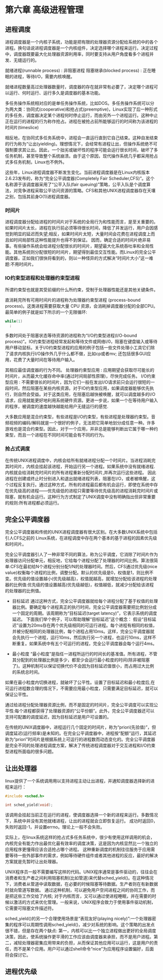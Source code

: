 # 第六章 高级进程管理

## 进程调度

进程调度器是一个内核子系统，功能是把有限的处理器资源分配给系统的中的各个进程。换句话说进程调度器是一个内核组件，决定选择哪个进程来运行。决定过程中，调度器既要最大化处理器资源利用率，同时要支持从用户角度看多个进程并发、无缝运行的。

就绪进程(runnable process) : 非阻塞进程
阻塞继承(blocked process)  : 正在睡眠的进程，等待I/O，需要内核唤醒。

就绪进程数量高过处理器数量时，调度器的存在就非常有必要了，决定哪个进程可以运行、何时运行、运行多久是调度器的基本功能。

多任务操作系统相对应的是单任务操作系统，比如DOS。多任务操作系统可以分为两大类：协同式(cooperative)和抢占式(preemptive)，Linux实现了后一种形式的多任务，调度器决定某个进程何时停止运行，而由另外一个进程运行。这种中止正在运行的进程的行为称作抢占。进程在被抢占前所能够运行的时间称为该进程的时间片(timeslice)

相反地，在协同式多任务系统中，进程会一直运行直到它自己结束。这种自发结束的行为称为“让出(yielding)。理想情况下，会经常有进程让出，但操作系统绝不可强制要求其让出。因此，一个拙劣或破坏性的程序可能会运行很长时间，破坏了多任务机制，甚至导致整个系统崩溃。由于这个原因，现代操作系统几乎都采用抢占式多任务机制，Linux也不例外。

这些年，Linux进程调度器不断发生变化。当前进程调度器是在Linux内核版本2.6.23发布的，称为“完全公平调度器(Completely Fair Scheduler,CFS)”。这个名称源于该调度器采用了“公平入队(fair queuing)”策略，公平入队是个调度算法，对竞争进程采取公平访问资源的策略。CFS和其他UNIX进程调度器存在天壤之别，包括其前身O(1)进程调度器。

### 时间片

进程调度器分配给进程的时间片对于系统的全局行为和性能而言，是至关重要的。如果时间片太长，进程在执行前必须等待很长时间，降低了并发运行，用户会因感觉到明显的延迟而失望;相反，如果时间片太短，大量时间会花费在进程调度上而且如时间局部性这种性能提升也得不到保证。
因而，确定合适的时间片绝非易事。有些操作系统会给进程分配很长的时间片，期望最大化系统吞吐率和全局性能。其他系统则分配很短的时间片，期望得到最佳交互性能。而Linux的完全公平调度器，正如我们很快将看到的，则以一种怪异的方式解决“时间片大小”这一难题:不用时间片。

### IO约束型进程和处理器约束型进程

所谓约束型也就是其受前缀的什么所约束，受制于处理器性能还是其他关键条件。

直消耗完所有可用时间片的进程称为处理器约束型进程 (process-bound process)。这类进程需要获取大量 CPU 资源，会消耗掉调度器分配的全部CPU。最简单的例子就是如下所示的一个无限循环:

```c
while(1)
  ;
```

多数时间处于阻塞状态等待资源的进程称为“I/O约束型进程(I/O-bound process)”。IO约束型进程经常发起和等待文件或网络I/0，阻塞在键盘输入或等待用户移动鼠标。关于I/0约束型进程的应用的例子包括一些文件处理小工具它们除了请求内核执行I/O操作外几乎什么都不做，比如cp或者mv;
还包括很多GUI应用，花费了大量时间在等待用户输入。

其相应最佳调度器的行为不同。
处理器约束型应用  : 应用期望会获取尽可能长的时间片，从而最大化缓存命中率(通过时间局部性原理)，尽快完成任务。
I/O约束型应用    : 不需要很长的时间片，因为它们一般在发出I/O请求前只会运行很短的一段时间，然后阻塞在某些内核资源。对于IO约束型应用，如果调度器能够优先执行，则自然会受益。对于这类应用，在阻塞后越快被唤醒，就可以调度越多的I/O请求，应用就能更好地利用系统硬件资源。更进一步说，如果一个在等待用户输入的程序，被调度的速度越快越能给用户无缝运行的感觉.

大多数应用是混合约束型，有些进程是I/O约束型，有些进程是处理器约束型。音频视频的编码/解码就是一个很好的例子，无法把它简单地划分成任意一种。许多游戏也是混合约束型。因此，对于一个应用，并非总是能够判断出它属于哪一种约束型，而且一个进程在不同时间可能会有不同的行为。

### 抢占式调度

在传统UNIX进程调度中，内核会给所有就绪进程分配一个时间片。当进程消耗完其时间片，内核会挂起该进程，开始运行另一个进程。如果系统中没有就绪进程.内核就会给消耗完时间片的所有进程重新分配时间片,并再次运行这些进程。
因此进程在创建或终止时分别进入和退出就绪进程列表，阻塞在I/O，或者被唤醒，这个过程反复执行。通过这种方式，所有的进程最后都有机会运行，即使在系统中存在优先级高的进程——优先级低的进程只需要等待优先级高的进程消耗完时间片或阻塞，就有机会运行。这种行为方式制定了UNIX调度中没有明确指出但非常重要的规则:所有进程都必须运行。

## 完全公平调度器

完全公平调度器和传统的UNIX进程调度器有很大区别。在大多数UNIX系统中包括引人CFS之前的 Linux系统，在进程调度中存在两个基本的基于进程的因素优先级和时间片。

完全公平调度器引人了一种非常不同的算法，称为公平调度，它消除了时间片作为处理器访问分配单元，相反地，它给每个进程分配了处理器的时间比例。算法很简单:CFS在最初给N个进程分别分配1/N的处理器时间。然后，CFS通过优先级(nice value)权衡每个进程的比例，调整分配。默认的优先级是0，权值是1，则比例不变。优先级的值设置越小(优先级越高)，权值就越高，就增加分配给该进程的处理器的比例值:优先级的值设置越高(优先级越低)，权值越低，就减少分配给该进程的处理器的比例值。

* 目标延迟
通过这种方式，完全公平调度器就给每个进程分配了基于权值的处理器比例。要确定每个进程真正的执行时间，完全公平调度器需要把比例划分成一个固定的周期。该周期称为“目标延迟(target latency)”，它表示系统的调度延迟。
下面我们举个例子，可以帮助理解“目标延迟”这个概念：
假设“目标延迟”设置为20ms存在两个优先级相同的可运行进程。每个进程有相同的权值，并被分配相同的处理器比例，每个进程占用10ms。这样，完全公平调度器就会先执行一个进程，运行10ms，然后执行另一个进程，也运行10ms，这样不断重复。如果系统中有五个可运行的进程，完全公平调度器会每个运行4ms。

* 最小粒度
“最小粒度”是指任一进程所运行的时间长的基准值。所有进程，不管其分配到的处理器比例是多少，都至少会运行最小粒度的时间(除非被阻塞了)。这种机制可以保证切换代价不会因为目标延迟值很小，而占用过大比例的系统总时间。

如果在最小粒度内切换进程，就破坏了公平性。设置了目标延迟和最小粒度后,在可运行进程数合理的情况下，不需要应用最小粒度，只需要满足目标延迟，就可以保证公平性。

通过给进程分配处理器资源比例，而不是固定的时间片，完全公平调度可以实现公平性:每个进程都获得了处理器资源的“公平份额”。此外，完全公平调度器还可以支持可配置的调度延迟，因为目标延迟是用户可设置的。

在传统的UNIX调度器中，进程运行几个固定的时间片，称为“priori(先验值)”，但调度延迟(运行频率)是未知的。在完全公平调度器中，进程按“配额”运行，其延迟称为“priori”时间片是根据系统上可运行的进程数而动态变化的。完全公平调度器是完全不同的处理进程调度方案，解决了传统进程调度器对于交互进程和I/O约束型进程所面临的很多问题。

## 让出处理器

linux提供了一个系统调用用以支持进程主动让出进程，并通知调度器选择新的进程来运行：

```c
#include <sched.h>

int sched_yield(void);
```

该调用会挂起当前正在运行的进程，使调度器选择一个新的进程来运行。多数情况下，系统中并没有其他就绪进程，让出的进程就会立即恢复运行。
成功时返回0，失败时返回-1，并设置errno。理论上一般不会失败。

实际上，在linux系统这样的抢占式多任务系统中，很少有使用这样调用的机会，内核完全有能力作出最优化最有效率的调度决策，这是因为内核显然比一个独立的应用程序更懂得应该合适抢占哪个进程。
这种重新调度的机制往往服务于应用需要等待一些外部事件的需求，例如等待硬件组件或者其他进程的反应，最好的解决方案就是先暂时让出处理器。

UNIX程序员一般不需要编写这样的代码。UNIX程序通常是事件驱动的，往往会在消费者和生产者之间利用阻塞机制(比如管道)来代替sched_yield()。在这种情况下，消费者从管道中读取数据，在必要的时候阻塞等待数据。生产者则在有新数据时就向管道写数据。
通过这种机制，可以避免用户空间进程之间的协同工作，而是把这些工作交给了内核; 对于内核而言，又可以通过使进程睡眠，并在需要的时候以激活的方式来优化管理。一般来说，UNIX程序会致力于使用事件驱动机制，它需要可阻塞文件描述符。

sched_yield()的另一个合理使用场景是“表现友好(playing nicely)”:一个处理器密集的程序可以周期性调用sched_yield()，减少对系统的影响。这个策略的出发点很不错，但是存在两个缺点:
第一，内核可以比一个独立进程做出更好的全局调度决策，因此，使系统操作更平滑的工作应该由调度器来承担，而不是用户进程。第二，减轻处理器密集应用带来的负担，从而保证其他应用可以运行，这是用户的责任，而不是某个应用。用户可以通过shell命令“nice”为应用程序设置偏好，后面将会探讨它。

## 进程优先级